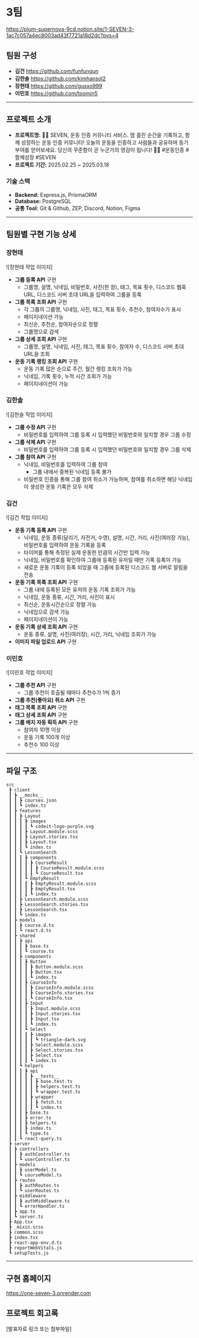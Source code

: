 # 3팀

https://plum-supernova-9cd.notion.site/1-SEVEN-3-1ac7c057a4ec8003ad43f7721a18d2dc?pvs=4

## 팀원 구성
- **김건** https://github.com/funfungun
- **김한솔** https://github.com/kimhansol2
- **장현태** https://github.com/gusxo999
- **이민호** https://github.com/toomin5

---

## 프로젝트 소개
- **프로젝트명:** 🏋️‍♀️ SEVEN, 운동 인증 커뮤니티 서비스. 땀 흘린 순간을 기록하고, 함께 성장하는 운동 인증 커뮤니티! 오늘의 운동을 인증하고 사람들과 공유하며 동기부여를 얻어보세요. 당신의 꾸준함이 곧 누군가의 영감이 됩니다! 💪🔥
#운동인증 #함께성장 #SEVEN
- **프로젝트 기간:** 2025.02.25 ~ 2025.03.18

### 기술 스택
- **Backend:** Express.js, PrismaORM
- **Database:** PostgreSQL
- **공통 Tool:** Git & Github, ZEP, Discord, Notion, Figma

---

## 팀원별 구현 기능 상세

### 장현태
![장현태 작업 이미지]
- **그룹 등록 API** 구현
  - 그룹명, 설명, 닉네임, 비밀번호, 사진(한 장), 태그, 목표 횟수, 디스코드 웹훅 URL, 디스코드 서버 초대 URL을 입력하여 그룹을 등록
- **그룹 목록 조회 API** 구현
  - 각 그룹의 그룹명, 닉네임, 사진, 태그, 목표 횟수, 추천수, 참여자수가 표시
  - 페이지네이션 가능
  - 최신순, 추천순, 참여자순으로 정렬
  - 그룹명으로 검색
- **그룹 상세 조회 API** 구현
  - 그룹명, 설명, 닉네임, 사진, 태그, 목표 횟수, 참여자 수, 디스코드 서버 초대 URL을 조회
- **운동 기록 랭킹 조회 API** 구현
  - 운동 기록 많은 순으로 주간, 월간 랭킹 조회가 가능
  - 닉네임, 기록 횟수, 누적 시간 조회가 가능
  - 페이지네이션이 가능

### 김한솔
![김한솔 작업 이미지]
- **그룹 수정 API** 구현
    - 비밀번호를 입력하여 그룹 등록 시 입력했던 비밀번호와 일치할 경우 그룹 수정
- **그룹 삭제 API** 구현
    - 비밀번호를 입력하여 그룹 등록 시 입력했던 비밀번호와 일치할 경우 그룹 삭제
- **그룹 참여 API** 구현
    - 닉네임, 비밀번호를 입력하여 그룹 참여
        - 그룹 내에서 중복된 닉네임 등록 불가
    - 비밀번호 인증을 통해 그룹 참여 취소가 가능하며, 참여를 취소하면 해당 닉네임이 생성한 운동 기록은 모두 삭제

### 김건
![김건 작업 이미지]
- **운동 기록 등록 API** 구현
    - 닉네임, 운동 종류(달리기, 자전거, 수영), 설명, 시간, 거리, 사진(여러장 가능), 비밀번호를 입력하여 운동 기록을 등록
    - 타이머를 통해 측정된 실제 운동한 만큼의 시간만 입력 가능
    - 닉네임, 비밀번호를 확인하여 그룹에 등록된 유저일 때만 기록 등록이 가능
    - 새로운 운동 기록이 등록 되었을 때 그룹에 등록된 디스코드 웹 서버로 알림을 전송
- **운동 기록 목록 조회 API** 구현
    - 그룹 내에 등록된 모든 유저의 운동 기록 조회가 가능
    - 닉네임, 운동 종류, 시간, 거리, 사진이 표시
    - 최신순, 운동시간순으로 정렬 가능
    - 닉네임으로 검색 가능
    - 페이지네이션이 가능
- **운동 기록 상세 조회 API** 구현
    - 운동 종류, 설명, 사진(여러장), 시간, 거리, 닉네임 조회가 가능
- **이미지 파일 업로드 API** 구현

### 이민호
![이민호 작업 이미지]
- **그룹 추천 API** 구현
    - 그룹 추천이 호출될 때마다 추천수가 1씩 증가
- **그룹 추천(좋아요) 취소 API** 구현
- **태그 목록 조회 API** 구현
- **태그 상세 조회 API** 구현
- **그룹 배지 자동 획득 API** 구현
    - 참여자 10명 이상
    - 운동 기록 100개 이상
    - 추천수 100 이상

---

## 파일 구조
```
src
 ┣ client
 ┃ ┣ __mocks__
 ┃ ┃ ┣ courses.json
 ┃ ┃ ┗ index.ts
 ┃ ┣ features
 ┃ ┃ ┣ Layout
 ┃ ┃ ┃ ┣ images
 ┃ ┃ ┃ ┃ ┗ codeit-logo-purple.svg
 ┃ ┃ ┃ ┣ Layout.module.scss
 ┃ ┃ ┃ ┣ Layout.stories.tsx
 ┃ ┃ ┃ ┣ Layout.tsx
 ┃ ┃ ┃ ┗ index.ts
 ┃ ┃ ┗ LessonSearch
 ┃ ┃ ┃ ┣ components
 ┃ ┃ ┃ ┃ ┣ CourseResult
 ┃ ┃ ┃ ┃ ┃ ┣ CourseResult.module.scss
 ┃ ┃ ┃ ┃ ┃ ┗ CourseResult.tsx
 ┃ ┃ ┃ ┗ EmptyResult
 ┃ ┃ ┃ ┃ ┣ EmptyResult.module.scss
 ┃ ┃ ┃ ┃ ┣ EmptyResult.tsx
 ┃ ┃ ┃ ┃ ┗ index.ts
 ┃ ┃ ┣ LessonSearch.module.scss
 ┃ ┃ ┣ LessonSearch.stories.tsx
 ┃ ┃ ┣ LessonSearch.tsx
 ┃ ┃ ┗ index.ts
 ┃ ┣ models
 ┃ ┃ ┣ course.d.ts
 ┃ ┃ ┗ react.d.ts
 ┃ ┣ shared
 ┃ ┃ ┣ api
 ┃ ┃ ┃ ┣ base.ts
 ┃ ┃ ┃ ┗ course.ts
 ┃ ┃ ┣ components
 ┃ ┃ ┃ ┣ Button
 ┃ ┃ ┃ ┃ ┣ Button.module.scss
 ┃ ┃ ┃ ┃ ┣ Button.tsx
 ┃ ┃ ┃ ┃ ┗ index.ts
 ┃ ┃ ┃ ┣ CourseInfo
 ┃ ┃ ┃ ┃ ┣ CourseInfo.module.scss
 ┃ ┃ ┃ ┃ ┣ CourseInfo.stories.tsx
 ┃ ┃ ┃ ┃ ┗ CourseInfo.tsx
 ┃ ┃ ┃ ┣ Input
 ┃ ┃ ┃ ┃ ┣ Input.module.scss
 ┃ ┃ ┃ ┃ ┣ Input.stories.tsx
 ┃ ┃ ┃ ┃ ┣ Input.tsx
 ┃ ┃ ┃ ┃ ┗ index.ts
 ┃ ┃ ┃ ┗ Select
 ┃ ┃ ┃ ┃ ┣ images
 ┃ ┃ ┃ ┃ ┃ ┗ triangle-dark.svg
 ┃ ┃ ┃ ┃ ┣ Select.module.scss
 ┃ ┃ ┃ ┃ ┣ Select.stories.tsx
 ┃ ┃ ┃ ┃ ┣ Select.tsx
 ┃ ┃ ┃ ┃ ┗ index.ts
 ┃ ┃ ┗ helpers
 ┃ ┃ ┃ ┣ api
 ┃ ┃ ┃ ┃ ┣ __tests__
 ┃ ┃ ┃ ┃ ┃ ┣ base.test.ts
 ┃ ┃ ┃ ┃ ┃ ┣ helpers.test.ts
 ┃ ┃ ┃ ┃ ┃ ┗ wrapper.test.ts
 ┃ ┃ ┃ ┃ ┣ wrapper
 ┃ ┃ ┃ ┃ ┃ ┣ fetch.ts
 ┃ ┃ ┃ ┃ ┃ ┗ index.ts
 ┃ ┃ ┃ ┣ base.ts
 ┃ ┃ ┃ ┣ error.ts
 ┃ ┃ ┃ ┣ helpers.ts
 ┃ ┃ ┃ ┣ index.ts
 ┃ ┃ ┃ ┗ type.ts
 ┃ ┃ ┗ react-query.ts
 ┣ server
 ┃ ┣ controllers
 ┃ ┃ ┣ authController.ts
 ┃ ┃ ┗ userController.ts
 ┃ ┣ models
 ┃ ┃ ┣ userModel.ts
 ┃ ┃ ┗ courseModel.ts
 ┃ ┣ routes
 ┃ ┃ ┣ authRoutes.ts
 ┃ ┃ ┗ userRoutes.ts
 ┃ ┣ middleware
 ┃ ┃ ┣ authMiddleware.ts
 ┃ ┃ ┗ errorHandler.ts
 ┃ ┣ app.ts
 ┃ ┗ server.ts
 ┣ App.tsx
 ┣ _mixin.scss
 ┣ common.scss
 ┣ index.tsx
 ┣ react-app-env.d.ts
 ┣ reportWebVitals.js
 ┗ setupTests.js
```

---

## 구현 홈페이지
https://one-seven-3.onrender.com

## 프로젝트 회고록
[발표자료 링크 또는 첨부파일]

